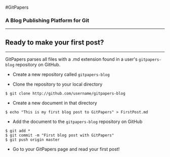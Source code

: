 #GitPapers
### A Blog Publishing Platform for Git

***

## Ready to make your first post?

***
GitPapers parses all files with a .md extension found in a user's `gitpapers-blog` repository on GitHub.

* Create a new repository called `gitpapers-blog`

* Clone the repository to your local directory

```
$ git clone http://github.com/username/gitpapers-blog
```

* Create a new document in that directory

```
$ echo "This is my first blog post to GitPapers" > FirstPost.md
```

* Add the document to the `gitpapers-blog` repository on GitHub

```
$ git add *
$ git commit -m "First blog post with GitPapers"
$ git push origin master
```

* Go to your GitPapers page and read your first post!
